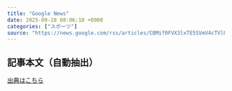 ```yaml
---
title: "Google News"
date: 2025-09-28 08:06:18 +0900
categories: ["スポーツ"]
source: "https://news.google.com/rss/articles/CBMif0FVX3lxTE5SVmV4cTVlQXNFX2JQd3U2NzhQQ1hjSC1uZW5ySmY5NlhudzV5Tlh1dm5LcjA5eGFscWpDVmdkc3MzRFJsNjZ4cF9MRkQ5b2VidDdiakxsWnJRYlhTOFhNWmhUZGREM3F6Mm9ON3VFOU8zMG0yV1JJeEJzTjMxamc?oc=5"
---
```


## 記事本文（自動抽出）
<body class="y0K44d EA71Tc" id="readabilityBody"></body>

[出典はこちら](https://news.google.com/rss/articles/CBMif0FVX3lxTE5SVmV4cTVlQXNFX2JQd3U2NzhQQ1hjSC1uZW5ySmY5NlhudzV5Tlh1dm5LcjA5eGFscWpDVmdkc3MzRFJsNjZ4cF9MRkQ5b2VidDdiakxsWnJRYlhTOFhNWmhUZGREM3F6Mm9ON3VFOU8zMG0yV1JJeEJzTjMxamc?oc=5)
